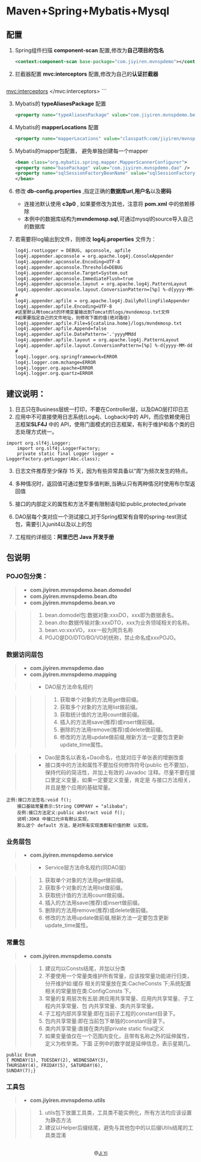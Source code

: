 # Maven+Spring+Mybatis+Mysql

## 配置

1. Spring组件扫描 **component-scan** 配置,修改为**自己项目的包名**

	```xml
	<context:component-scan base-package="com.jiyiren.mvnspdemo"></context:component-scan>
	```
	
2. 拦截器配置 **mvc:interceptors** 配置,修改为自己的**认证拦截器**
	
	```xml
<mvc:interceptors> 
<bean class="com.jiyiren.mvnspdemo.interceptor.AuthorizeInterceptor"></bean>
</mvc:interceptors>
	```
	
3. Mybatis的 **typeAliasesPackage** 配置
	
	```xml
	<property name="typeAliasesPackage" value="com.jiyiren.mvnspdemo.bean.domodel"></property>
	```
	
4. Mybatis的 **mapperLocations** 配置
	
	```xml
	<property name="mapperLocations" value="classpath:com/jiyiren/mvnspdemo/mapping/*.xml"/>
	```
	
5. Mybatis的mapper包配置， 避免单独创建每一个mapper

	```xml	
	<bean class="org.mybatis.spring.mapper.MapperScannerConfigurer">
	<property name="basePackage" value="com.jiyiren.mvnspdemo.dao" />
	<property name="sqlSessionFactoryBeanName" value="sqlSessionFactory" />
	</bean>
	```
6. 修改 **db-config.properties** ,指定正确的**数据库url**,**用户名**以及**密码**
	* 连接池默认使用 **c3p0** , 如果要修改为其他，注意将 **pom.xml** 中的依赖移除
	* 本例中的数据库结构为**mvndemosp.sql**,可通过mysql的source导入自己的数据库

7. 若需要将log输出到文件，则修改 **log4j.properties** 文件为：	
	```xml
	log4j.rootLogger = DEBUG, apconsole, apfile
	log4j.appender.apconsole = org.apache.log4j.ConsoleAppender
	log4j.appender.apconsole.Encoding=UTF-8
	log4j.appender.apconsole.Threshold=DEBUG
	log4j.appender.apconsole.Target=System.out
	log4j.appender.apconsole.ImmediateFlush=true
	log4j.appender.apconsole.layout = org.apache.log4j.PatternLayout
	log4j.appender.apconsole.layout.ConversionPattern=[%p] %-d{yyyy-MM-	dd HH:mm:ss} [%l] %m%n
	#
	log4j.appender.apfile = org.apache.log4j.DailyRollingFileAppender
	log4j.appender.apfile.Encoding=UTF-8
	#这里默认用tomcat的环境变量输出到Tomcat的logs/mvndemosp.txt文件
	#如果要指定自己的文件地址，则修改下面的值(绝对路径)
	log4j.appender.apfile.File=${catalina.home}/logs/mvndemosp.txt
	log4j.appender.apfile.Append=false
	log4j.appender.apfile.DatePattern='.'yyyyMMdd
	log4j.appender.apfile.layout = org.apache.log4j.PatternLayout
	log4j.appender.apfile.layout.ConversionPattern=[%p] %-d{yyyy-MM-dd 	HH:mm:ss} [%c] %m%n
	#
	log4j.logger.org.springframework=ERROR
	log4j.logger.com.mchange=ERROR
	log4j.logger.org.apache=ERROR
	log4j.logger.org.quartz=ERROR
	```

## 建议说明：

1. 日志只在Business层统一打印，不要在Controller层，以及DAO层打印日志
2. 应用中不可直接使用日志系统(Log4j、Logback)中的 API，而应依赖使用日志框架**SLF4J** 中的 API，使用门面模式的日志框架，有利于维护和各个类的日志处理方式统一。
<pre><code>import org.slf4j.Logger;
	import org.slf4j.LoggerFactory;
	private static final Logger logger = LoggerFactory.getLogger(Abc.class);</code></pre>
3. 日志文件推荐至少保存 15 天，因为有些异常具备以“周”为频次发生的特点。  
4. 多种情况时，返回值可通过整型多值判断,当确认只有两种情况时使用布尔型返回值
5. 接口的内部定义的属性和方法不要有限制语句如:public,protected,private
6. DAO层每个类对应一个测试接口,对于Spring框架有自带的spring-test测试包，需要引入junit4以及以上的包

7. 工程规约详细见：**阿里巴巴 Java 开发手册**

## 包说明

### POJO包分类：

> * **com.jiyiren.mvnspdemo.bean.domodel**
> * **com.jiyiren.mvnspdemo.bean.dto**
> * **com.jiyiren.mvnspdemo.bean.vo**

> > 1. bean.domodel包:数据对象:xxxDO，xxx即为数据表名。
> > 2. bean.dto:数据传输对象:xxxDTO，xxx为业务领域相关的名称。
> > 3. bean.vo:xxxVO，xxx一般为网页名称
> > 4. POJO是DO/DTO/BO/VO的统称，禁止命名成xxxPOJO。

### 数据访问层包
> * **com.jiyiren.mvnspdemo.dao**
> * **com.jiyiren.mvnspdemo.mapping**

> > * DAO层方法命名规约

> > > 1. 获取单个对象的方法用get做前缀。
> > > 2. 获取多个对象的方法用list做前缀。
> > > 3. 获取统计值的方法用count做前缀。
> > > 4. 插入的方法用save(推荐)或insert做前缀。 
> > > 5. 删除的方法用remove(推荐)或delete做前缀。 
> > > 6. 修改的方法用update做前缀,根新方法一定要包含更新update_time属性。

> > * Dao层类名以表名+Dao命名，也就对应于单张表的增删改查
> > * 接口类中的方法和属性不要加任何修饰符号(public 也不要加)，保持代码的简洁性，并加上有效的 Javadoc 注释。尽量不要在接口里定义变量，如果一定要定义变量，肯定是 与接口方法相关，并且是整个应用的基础常量。
<pre><code>正例:接口方法签名:void f();
	接口基础常量表示:String COMPANY = "alibaba";
	反例:接口方法定义:public abstract void f();
	说明:JDK8 中接口允许有默认实现，
	那么这个 default 方法，是对所有实现类都有价值的默 认实现。
</code></pre>
	

### 业务层包
> * **com.jiyiren.mvnspdemo.service**

> > * Service层方法命名规约(同DAO层)

> > 1.  获取单个对象的方法用get做前缀。
> > 2. 获取多个对象的方法用list做前缀。
> > 3. 获取统计值的方法用count做前缀。
> > 4. 插入的方法用save(推荐)或insert做前缀。 
> > 5. 删除的方法用remove(推荐)或delete做前缀。 
> > 6. 修改的方法用update做前缀,根新方法一定要包含更新update_time属性。

### 常量包

> * **com.jiyiren.mvnspdemo.consts**

> > 1. 建议均以Consts结尾，并加以分类
> > 2. 不要使用一个常量类维护所有常量，应该按常量功能进行归类，分开维护如:缓存 相关的常量放在类:CacheConsts 下;系统配置相关的常量放在类:ConfigConsts 下。
> > 3. 常量的复用层次有五层:跨应用共享常量、应用内共享常量、子工程内共享常量、包 内共享常量、类内共享常量。
> > 4. 子工程内部共享常量:即在当前子工程的constant目录下。
> > 5. 包内共享常量:即在当前包下单独的constant目录下。
> > 6. 类内共享常量:直接在类内部private static final定义
> > 7. 如果变量值仅在一个范围内变化，且带有名称之外的延伸属性，定义为枚举类。下面 正例中的数字就是延伸信息，表示星期几。
<pre><code>public Enum 
{ MONDAY(1), TUESDAY(2), WEDNESDAY(3), 
THURSDAY(4), FRIDAY(5), SATURDAY(6), 
SUNDAY(7);}</code></pre>

### 工具包

> * **com.jiyiren.mvnspdemo.utils**

> > 1. utils包下放置工具类，工具类不能实例化，所有方法均应该设置为静态方法
> > 2. 建议以Helper后缀结尾，避免与其他包中的以后缀Utils结尾的工具类混淆
	
	

<div style="text-align:center;font-size: 12px;bottom:0;line-height:50px;">@<a href="http://jiyiren.github.io/">Ji Yi</a></div>

	
	
